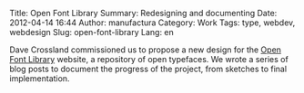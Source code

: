 Title: Open Font Library
Summary: Redesigning and documenting
Date: 2012-04-14 16:44
Author: manufactura
Category: Work
Tags: type, webdev, webdesign
Slug: open-font-library
Lang: en

Dave Crossland commissioned us to propose a new design for the [Open Font Library](http://openfontlibrary.org) website, a repository of open typefaces.
We wrote a series of blog posts to document the progress of the project, from sketches to final implementation.
